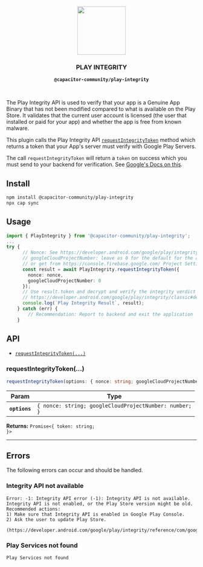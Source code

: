 <p align="center"><br><img src="https://user-images.githubusercontent.com/236501/85893648-1c92e880-b7a8-11ea-926d-95355b8175c7.png" width="128" height="128" /></p>
<h3 align="center">PLAY INTEGRITY</h3>
<p align="center"><strong><code>@capacitor-community/play-integrity</code></strong></p>
<br>

The Play Integrity API is used to verify that your app is a Genuine App Binary that has not been modified compared to what is available on the Play Store. It validates that the current user account is licensed (the user that installed or paid for your app) and whether the app is free from known malware.

This plugin calls the Play Integrity API [`requestIntegrityToken`](https://developer.android.com/google/play/integrity/classic) method which returns a token that your App's server must verify with Google Play Servers.

The call `requestIntegrityToken` will return a `token` on success which you must send to your backend for verification. See [Google's Docs on this](https://developer.android.com/google/play/integrity/classic#decrypt-verify).

## Install

```bash
npm install @capacitor-community/play-integrity
npx cap sync
```

## Usage

```typescript
import { PlayIntegrity } from '@capacitor-community/play-integrity';
...
try {
      // Nonce: See https://developer.android.com/google/play/integrity/classic
      // googleCloudProjectNumber: leave as 0 for the default for the application
      // or get from https://console.firebase.google.com/ Project Settings > General
      const result = await PlayIntegrity.requestIntegrityToken({
        nonce: nonce,
        googleCloudProjectNumber: 0
      });
      // Use result.token and decrypt and verify the integrity verdict
      // https://developer.android.com/google/play/integrity/classic#decrypt-verify
      console.log(`Play Integrity Result`, result);
    } catch (err) {
        // Recommendation: Report to backend and exit the application
    }
```
## API

<docgen-index>

* [`requestIntegrityToken(...)`](#requestintegritytoken)

</docgen-index>

<docgen-api>
<!--Update the source file JSDoc comments and rerun docgen to update the docs below-->

### requestIntegrityToken(...)

```typescript
requestIntegrityToken(options: { nonce: string; googleCloudProjectNumber: number; }) => Promise<{ token: string; }>
```

| Param         | Type                                                              |
| ------------- | ----------------------------------------------------------------- |
| **`options`** | <code>{ nonce: string; googleCloudProjectNumber: number; }</code> |

**Returns:** <code>Promise&lt;{ token: string; }&gt;</code>

--------------------

</docgen-api>

## Errors
The following errors can occur and should be handled.

### Integrity API not available
```
Error: -1: Integrity API error (-1): Integrity API is not available.
Integrity API is not enabled, or the Play Store version might be old.
Recommended actions:
1) Make sure that Integrity API is enabled in Google Play Console.
2) Ask the user to update Play Store.
 (https://developer.android.com/google/play/integrity/reference/com/google/android/play/core/integrity/model/IntegrityErrorCode.html#API_NOT_AVAILABLE).
```

### Play Services not found
```
Play Services not found
```